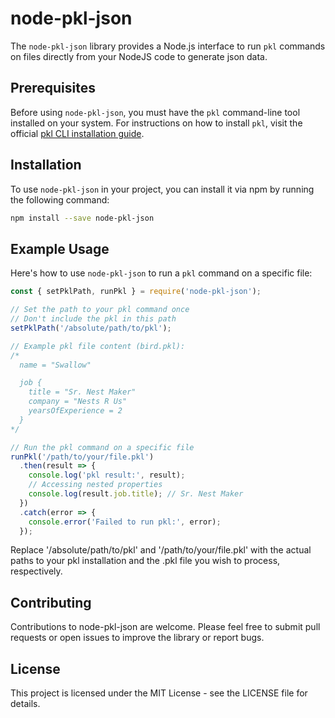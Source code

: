 # node-pkl-json

The `node-pkl-json` library provides a Node.js interface to run `pkl` commands on files directly from your NodeJS code to generate json data.

## Prerequisites

Before using `node-pkl-json`, you must have the `pkl` command-line tool installed on your system. For instructions on how to install `pkl`, visit the official [pkl CLI installation guide](https://pkl-lang.org/main/current/pkl-cli/index.html#installation).

## Installation

To use `node-pkl-json` in your project, you can install it via npm by running the following command:

```bash
npm install --save node-pkl-json
```

## Example Usage

Here's how to use `node-pkl-json` to run a `pkl` command on a specific file:

```javascript
const { setPklPath, runPkl } = require('node-pkl-json');

// Set the path to your pkl command once
// Don't include the pkl in this path
setPklPath('/absolute/path/to/pkl');

// Example pkl file content (bird.pkl):
/*
  name = "Swallow"

  job {
    title = "Sr. Nest Maker"
    company = "Nests R Us"
    yearsOfExperience = 2
  }
*/

// Run the pkl command on a specific file
runPkl('/path/to/your/file.pkl')
  .then(result => {
    console.log('pkl result:', result);
    // Accessing nested properties
    console.log(result.job.title); // Sr. Nest Maker
  })
  .catch(error => {
    console.error('Failed to run pkl:', error);
  });
```

Replace '/absolute/path/to/pkl' and '/path/to/your/file.pkl' with the actual paths to your pkl installation and the .pkl file you wish to process, respectively.

## Contributing

Contributions to node-pkl-json are welcome. Please feel free to submit pull requests or open issues to improve the library or report bugs.

## License

This project is licensed under the MIT License - see the LICENSE file for details.
